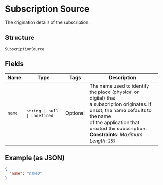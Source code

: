 
# Subscription Source

The origination details of the subscription.

## Structure

`SubscriptionSource`

## Fields

| Name | Type | Tags | Description |
|  --- | --- | --- | --- |
| `name` | `string \| null \| undefined` | Optional | The name used to identify the place (physical or digital) that<br>a subscription originates. If unset, the name defaults to the name<br>of the application that created the subscription.<br>**Constraints**: *Maximum Length*: `255` |

## Example (as JSON)

```json
{
  "name": "name0"
}
```

